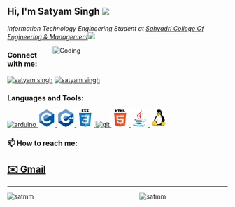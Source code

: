 <h2> Hi, I'm Satyam Singh <img src="https://media.giphy.com/media/mGcNjsfWAjY5AEZNw6/giphy.gif" width="50"></h2>

<p><em>Information Technology Engineering Student at  <a href="https://sahyadri.edu.in/">Sahyadri College Of Engineering & Management</a><img src="https://media.giphy.com/media/fYSnHlufseco8Fh93Z/giphy.gif" width="30">
</em></p>


<img align="right" alt="Coding" width="400" src="https://cdn.filestackcontent.com/efbSR18hT5uRKuo0zoMA">



<h3 align="left">Connect with me:</h3>
<p align="left">
<a href="https://twitter.com/Satyam_singh12" target="blank"><img align="center" src="https://raw.githubusercontent.com/rahuldkjain/github-profile-readme-generator/master/src/images/icons/Social/twitter.svg" alt="satyam singh" height="30" width="40" /></a>
<a href="https://www.linkedin.com/in/satyam-singh-483673207/" target="blank"><img align="center" src="https://raw.githubusercontent.com/rahuldkjain/github-profile-readme-generator/master/src/images/icons/Social/linked-in-alt.svg" alt="satyam singh" height="30" width="40" /></a>

</p>

<h3 align="left">Languages and Tools:</h3>
<p align="left"> <a href="https://www.arduino.cc/" target="_blank" rel="noreferrer"> <img src="https://cdn.worldvectorlogo.com/logos/arduino-1.svg" alt="arduino" width="40" height="40"/> </a> <a href="https://www.cprogramming.com/" target="_blank" rel="noreferrer"> <img src="https://raw.githubusercontent.com/devicons/devicon/master/icons/c/c-original.svg" alt="c" width="40" height="40"/> </a> <a href="https://www.w3schools.com/cpp/" target="_blank" rel="noreferrer"> <img src="https://raw.githubusercontent.com/devicons/devicon/master/icons/cplusplus/cplusplus-original.svg" alt="cplusplus" width="40" height="40"/> </a> <a href="https://www.w3schools.com/css/" target="_blank" rel="noreferrer"> <img src="https://raw.githubusercontent.com/devicons/devicon/master/icons/css3/css3-original-wordmark.svg" alt="css3" width="40" height="40"/> </a> <a href="https://git-scm.com/" target="_blank" rel="noreferrer"> <img src="https://www.vectorlogo.zone/logos/git-scm/git-scm-icon.svg" alt="git" width="40" height="40"/> </a> <a href="https://www.w3.org/html/" target="_blank" rel="noreferrer"> <img src="https://raw.githubusercontent.com/devicons/devicon/master/icons/html5/html5-original-wordmark.svg" alt="html5" width="40" height="40"/> </a> <a href="https://www.java.com" target="_blank" rel="noreferrer"> <img src="https://raw.githubusercontent.com/devicons/devicon/master/icons/java/java-original.svg" alt="java" width="40" height="40"/> </a> <a href="https://www.linux.org/" target="_blank" rel="noreferrer"> <img src="https://raw.githubusercontent.com/devicons/devicon/master/icons/linux/linux-original.svg" alt="linux" width="40" height="40"/> </a> </p>

<h3 align="left">📫 How to reach me:</h3>
<h2 align="left"><a href = "mailto:satyamsingh.on@gmail.com ">✉️ Gmail</a></h2>

<hr>

<p><img align="right" width="40%" src="https://github-readme-stats.vercel.app/api/top-langs?username=satmm&show_icons=true&locale=en&layout=compact" alt="satmm" /></p>

<p>&nbsp;<img align="left" width="40%" src="https://github-readme-stats.vercel.app/api?username=satyamm&show_icons=true&locale=en" alt="satmm" /></p>
